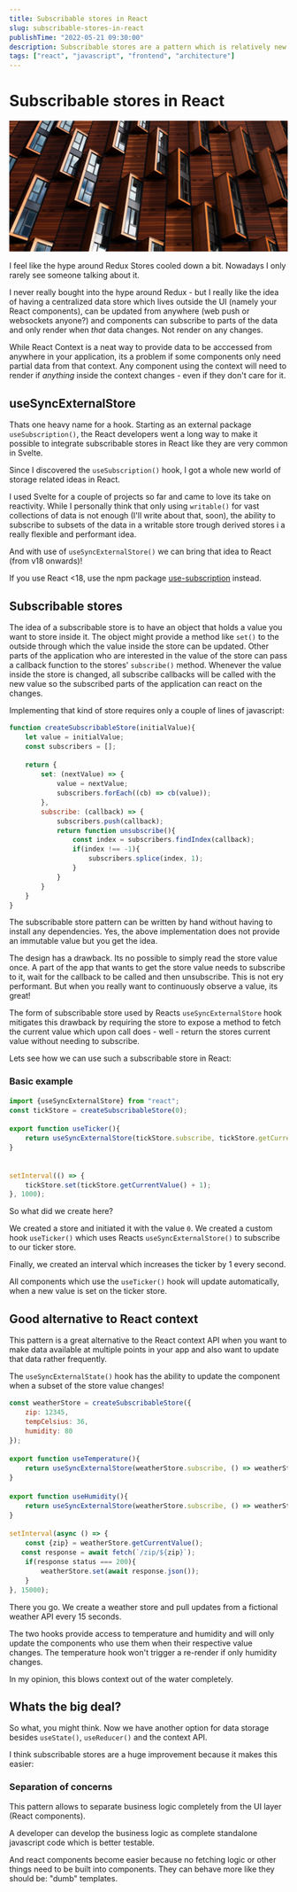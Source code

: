 ```yaml
---
title: Subscribable stores in React
slug: subscribable-stores-in-react
publishTime: "2022-05-21 09:30:00"
description: Subscribable stores are a pattern which is relatively new for React applications.
tags: ["react", "javascript", "frontend", "architecture"]
---
```

# Subscribable stores in React

![Architecture - Modern windows on a wooden-like facade](./architecture.jpg)

I feel like the hype around Redux Stores cooled down a bit. Nowadays I only rarely see someone talking about it.

I never really bought into the hype around Redux - but I really like the idea of having a centralized data store which lives outside the UI (namely your React components), can be updated from anywhere (web push or websockets anyone?) and components can subscribe to parts of the data and only render when _that_ data changes. Not render on any changes.

While React Context is a neat way to provide data to be acccessed from anywhere in your application, its a problem if some components only need partial data from that context. Any component using the context will need to render if _anything_ inside the context changes - even if they don't care for it.

## useSyncExternalStore
Thats one heavy name for a hook. Starting as an external package `useSubscription()`, the React developers went a long way to make it possible to integrate subscribable stores in React like they are very common in Svelte.

Since I discovered the `useSubscription()` hook, I got a whole new world of storage related ideas in React.

I used Svelte for a couple of projects so far and came to love its take on reactivity. While I personally think that only using `writable()` for vast collections of data is not enough (I'll write about that, soon), the ability to subscribe to subsets of the data in a writable store trough derived stores i a really flexible and performant idea.

And with use of `useSyncExternalStore()` we can bring that idea to React (from v18 onwards)!

If you use React <18, use the npm package [use-subscription](https://npmjs.com/package/use-subscription) instead.

## Subscribable stores
The idea of a subscribable store is to have an object that holds a value you want to store inside it. The object might provide a method like `set()` to the outside through which the value inside the store can be updated. Other parts of the application who are interested in the value of the store can pass a callback function to the stores' `subscribe()` method. Whenever the value inside the store is changed, all subscribe callbacks will be called with the new value so the subscribed parts of the application can react on the changes.

Implementing that kind of store requires only a couple of lines of javascript:

```javascript
function createSubscribableStore(initialValue){
    let value = initialValue;
    const subscribers = [];
    
    return {
        set: (nextValue) => {
            value = nextValue;
            subscribers.forEach((cb) => cb(value));
        },
        subscribe: (callback) => {
            subscribers.push(callback);
            return function unsubscribe(){
                const index = subscribers.findIndex(callback);
                if(index !== -1){
                    subscribers.splice(index, 1);
                }
            }
        }
    }
}

```

The subscribable store pattern can be written by hand without having to install any dependencies. Yes, the above implementation does not provide an immutable value but you get the idea.

The design has a drawback. Its no possible to simply read the store value once. A part of the app that wants to get the store value needs to subscribe to it, wait for the callback to be called and then unsubscribe. This is not ery performant. But when you really want to continuously observe a value, its great!

The form of subscribable store used by Reacts `useSyncExternalStore` hook mitigates this drawback by requiring the store to expose a method to fetch the current value which upon call does - well - return the stores current value without needing to subscribe.

Lets see how we can use such a subscribable store in React:

### Basic example
```javascript
import {useSyncExternalStore} from "react";
const tickStore = createSubscribableStore(0);

export function useTicker(){
    return useSyncExternalStore(tickStore.subscribe, tickStore.getCurrentValue);
}


setInterval(() => {
    tickStore.set(tickStore.getCurrentValue() + 1);
}, 1000);
```

So what did we create here?

We created a store and initiated it with the value `0`. We created a custom hook `useTicker()` which uses Reacts `useSyncExternalStore()` to subscribe to our ticker store.

Finally, we created an interval which increases the ticker by 1 every second.

All components which use the `useTicker()` hook will update automatically, when a new value is set on the ticker store.

## Good alternative to React context
This pattern is a great alternative to the React context API when you want to make data available at multiple points in your app and also want to update that data rather frequently.

The `useSyncExternalState()` hook has the ability to update the component when a subset of the store value changes!

```javascript
const weatherStore = createSubscribableStore({
    zip: 12345,
    tempCelsius: 36,
    humidity: 80
});

export function useTemperature(){
    return useSyncExternalStore(weatherStore.subscribe, () => weatherStore.getCurrentValue().tempCelsius);
}

export function useHumidity(){
    return useSyncExternalStore(weatherStore.subscribe, () => weatherStore.getCurrentValue().humidity);
}

setInterval(async () => {
    const {zip} = weatherStore.getCurrentValue();
   const response = await fetch(`/zip/${zip}`);
    if(response status === 200){
        weatherStore.set(await response.json());
    }
}, 15000);
```

There you go. We create a weather store and pull updates from a fictional weather API every 15 seconds.

The two hooks provide access to temperature and humidity and will only update the components who use them when their respective value changes. The temperature hook won't trigger a re-render if only humidity changes.

In my opinion, this blows context out of the water completely.

## Whats the big deal?
So what, you might think. Now we have another option for data storage besides `useState()`, `useReducer()` and the context API.

I think subscribable stores are a huge improvement because it makes this easier:

### Separation of concerns
This pattern allows to separate business logic completely from the UI layer (React components).

A developer can develop the business logic as complete standalone javascript code which is better testable.

And react components become easier because no fetching logic or other things need to be built into components. They can behave more like they should be: "dumb" templates.
